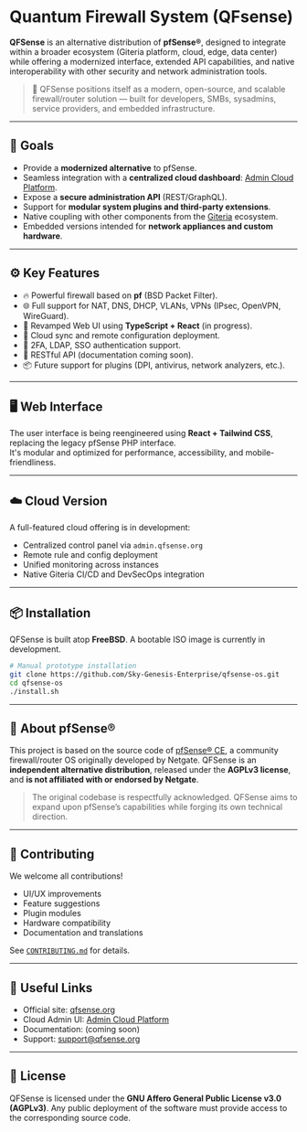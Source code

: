 # Quantum Firewall System (QFsense)

**QFSense** is an alternative distribution of **pfSense®**, designed to integrate within a broader ecosystem (Giteria platform, cloud, edge, data center) while offering a modernized interface, extended API capabilities, and native interoperability with other security and network administration tools.

> 🔐 QFSense positions itself as a modern, open-source, and scalable firewall/router solution — built for developers, SMBs, sysadmins, service providers, and embedded infrastructure.

---

## 🚀 Goals

- Provide a **modernized alternative** to pfSense.
- Seamless integration with a **centralized cloud dashboard**: [Admin Cloud Platform](https://admin.qfsense.org).
- Expose a **secure administration API** (REST/GraphQL).
- Support for **modular system plugins and third-party extensions**.
- Native coupling with other components from the [Giteria](https://giteria.com) ecosystem.
- Embedded versions intended for **network appliances and custom hardware**.

---

## ⚙️ Key Features

- 🔥 Powerful firewall based on **pf** (BSD Packet Filter).
- 🌐 Full support for NAT, DNS, DHCP, VLANs, VPNs (IPsec, OpenVPN, WireGuard).
- 🧠 Revamped Web UI using **TypeScript + React** (in progress).
- 🔄 Cloud sync and remote configuration deployment.
- 🔐 2FA, LDAP, SSO authentication support.
- 📡 RESTful API (documentation coming soon).
- 📦 Future support for plugins (DPI, antivirus, network analyzers, etc.).

---

## 🖥️ Web Interface

The user interface is being reengineered using **React + Tailwind CSS**, replacing the legacy pfSense PHP interface.  
It's modular and optimized for performance, accessibility, and mobile-friendliness.

---

## ☁️ Cloud Version

A full-featured cloud offering is in development:

- Centralized control panel via `admin.qfsense.org`
- Remote rule and config deployment
- Unified monitoring across instances
- Native Giteria CI/CD and DevSecOps integration

---

## 📦 Installation

QFSense is built atop **FreeBSD**. A bootable ISO image is currently in development.

```bash
# Manual prototype installation
git clone https://github.com/Sky-Genesis-Enterprise/qfsense-os.git
cd qfsense-os
./install.sh
````

---

## 📜 About pfSense®

This project is based on the source code of [pfSense® CE](https://www.pfsense.org/), a community firewall/router OS originally developed by Netgate.
QFSense is an **independent alternative distribution**, released under the **AGPLv3 license**, and **is not affiliated with or endorsed by Netgate**.

> The original codebase is respectfully acknowledged. QFSense aims to expand upon pfSense’s capabilities while forging its own technical direction.

---

## 🤝 Contributing

We welcome all contributions!

* UI/UX improvements
* Feature suggestions
* Plugin modules
* Hardware compatibility
* Documentation and translations

See [`CONTRIBUTING.md`](./github/CONTRIBUTING.md) for details.

---

## 🔗 Useful Links

* Official site: [qfsense.org](https://qfsense.org)
* Cloud Admin UI: [Admin Cloud Platform](https://admin.qfsense.org)
* Documentation: (coming soon)
* Support: [support@qfsense.org](mailto:support@qfsense.org)

---

## 📖 License

QFSense is licensed under the **GNU Affero General Public License v3.0 (AGPLv3)**.
Any public deployment of the software must provide access to the corresponding source code.